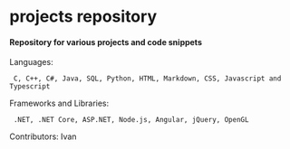 # projects repository

#### Repository for various projects and code snippets

Languages:

     C, C++, C#, Java, SQL, Python, HTML, Markdown, CSS, Javascript and Typescript 

Frameworks and Libraries:

     .NET, .NET Core, ASP.NET, Node.js, Angular, jQuery, OpenGL

Contributors: Ivan
